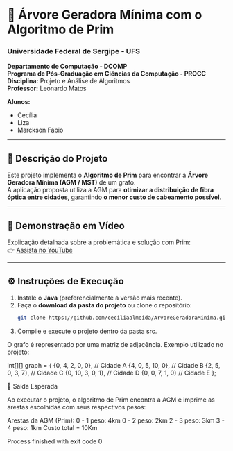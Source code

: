 # 🌳 Árvore Geradora Mínima com o Algoritmo de Prim

### Universidade Federal de Sergipe - UFS  
**Departamento de Computação - DCOMP**  
**Programa de Pós-Graduação em Ciências da Computação - PROCC**  
**Disciplina:** Projeto e Análise de Algoritmos  
**Professor:** Leonardo Matos  

**Alunos:**  
- Cecília  
- Liza
- Marckson Fábio  

---

## 📌 Descrição do Projeto
Este projeto implementa o **Algoritmo de Prim** para encontrar a **Árvore Geradora Mínima (AGM / MST)** de um grafo.  
A aplicação proposta utiliza a AGM para **otimizar a distribuição de fibra óptica entre cidades**, garantindo **o menor custo de cabeamento possível**.

---

## 🎥 Demonstração em Vídeo
Explicação detalhada sobre a problemática e solução com Prim:  
👉 [Assista no YouTube](https://youtu.be/j9xW_13kZ6A)

---

## ⚙️ Instruções de Execução
1. Instale o **Java** (preferencialmente a versão mais recente).  
2. Faça o **download da pasta do projeto** ou clone o repositório:  
   ```bash
   git clone https://github.com/ceciliaalmeida/ArvoreGeradoraMinima.git
3. Compile e execute o projeto dentro da pasta src.
   
O grafo é representado por uma matriz de adjacência.
Exemplo utilizado no projeto:

int[][] graph = {
    {0, 4, 2, 0, 0},   // Cidade A
    {4, 0, 5, 10, 0},  // Cidade B
    {2, 5, 0, 3, 7},   // Cidade C
    {0, 10, 3, 0, 1},  // Cidade D
    {0, 0, 7, 1, 0}    // Cidade E
};

🚀 Saída Esperada

Ao executar o projeto, o algoritmo de Prim encontra a AGM e imprime as arestas escolhidas com seus respectivos pesos:

Arestas da AGM (Prim):
0 - 1  peso: 4km
0 - 2  peso: 2km
2 - 3  peso: 3km
3 - 4  peso: 1km
Custo total = 10Km

Process finished with exit code 0
